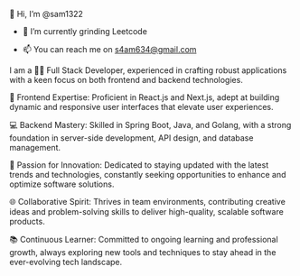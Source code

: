  👋 Hi, I’m @sam1322

 - 🌱 I’m currently grinding Leetcode
<!-- - 💞️ I’m looking to collaborate on ... -->
- 📫 You can reach me on s4am634@gmail.com
 
I am a 👨‍💻 Full Stack Developer, experienced in crafting robust applications with a keen focus on both frontend and backend technologies.

🔧 Frontend Expertise: Proficient in React.js and Next.js, adept at building dynamic and responsive user interfaces that elevate user experiences.

💻 Backend Mastery: Skilled in Spring Boot, Java, and Golang, with a strong foundation in server-side development, API design, and database management.

🚀 Passion for Innovation: Dedicated to staying updated with the latest trends and technologies, constantly seeking opportunities to enhance and optimize software solutions.

🌐 Collaborative Spirit: Thrives in team environments, contributing creative ideas and problem-solving skills to deliver high-quality, scalable software products.

📚 Continuous Learner: Committed to ongoing learning and professional growth, always exploring new tools and techniques to stay ahead in the ever-evolving tech landscape.




<!---
sam1322/sam1322 is a ✨ special ✨ repository because its `README.md` (this file) appears on your GitHub profile.
You can click the Preview link to take a look at your changes.
--->
